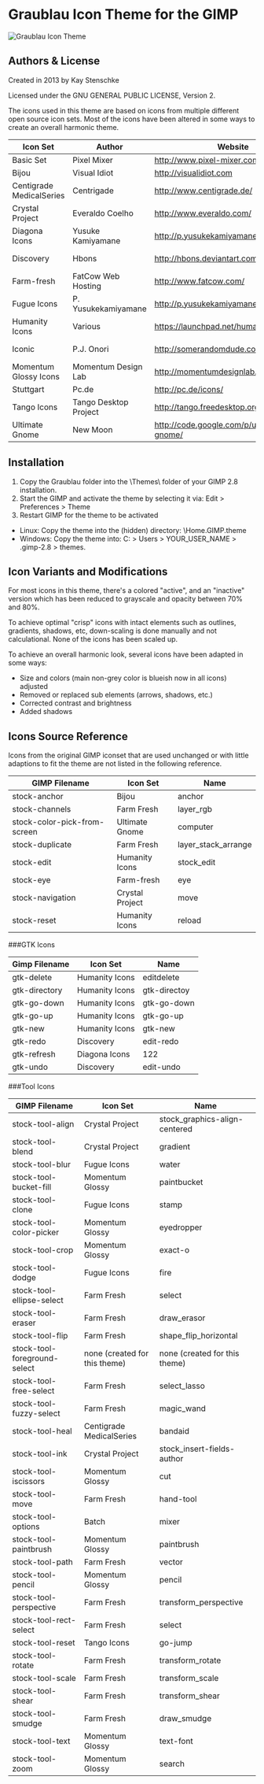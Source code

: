 Graublau Icon Theme for the GIMP
=================================
![Graublau Icon Theme](https://github.com/kstenschke/graublau-gimp-theme/blob/master/screenshot.png?raw=true)

Authors & License
-----------------
Created in 2013 by Kay Stenschke

Licensed under the GNU GENERAL PUBLIC LICENSE, Version 2.

The icons used in this theme are based on icons from multiple different open source icon sets.
Most of the icons have been altered in some ways to create an overall harmonic theme.


| Icon Set                 |       Author          | Website                                  | License
| ------------------------ | --------------------- | ---------------------------------------- | -------------------------------------------------
| Basic Set                | Pixel Mixer           | http://www.pixel-mixer.com/              | Free for commercial use
| Bijou                    | Visual Idiot          | http://visualidiot.com                   | WTFPL
| Centigrade MedicalSeries | Centrigade            | http://www.centigrade.de/                | http://creativecommons.org/licenses/by/3.0/us/
| Crystal Project          | Everaldo Coelho       | http://www.everaldo.com/                 | http://www.gnu.org/copyleft/lesser.html
| Diagona Icons            | Yusuke Kamiyamane     | http://p.yusukekamiyamane.com/           | http://creativecommons.org/licenses/by/3.0/
| Discovery                | Hbons                 | http://hbons.deviantart.com              | http://creativecommons.org/licenses/by-sa/3.0/
| Farm-fresh               | FatCow Web Hosting    | http://www.fatcow.com/                   | http://creativecommons.org/licenses/by/3.0/us/
| Fugue Icons              | P. Yusukekamiyamane   | http://p.yusukekamiyamane.com/           | http://creativecommons.org/licenses/by/3.0/
| Humanity Icons           | Various               | https://launchpad.net/humanity           | http://www.gnu.org/licenses/gpl-2.0.html
| Iconic                   | P.J. Onori            | http://somerandomdude.com/work/iconic/   | http://creativecommons.org/licenses/by-sa/3.0/us/
| Momentum Glossy Icons    | Momentum Design Lab   | http://momentumdesignlab.com/            | http://creativecommons.org/licenses/by-sa/3.0/
| Stuttgart                | Pc.de                 | http://pc.de/icons/                      | http://creativecommons.org/licenses/by/3.0/
| Tango Icons              | Tango Desktop Project | http://tango.freedesktop.org/            | http://www.gnu.org/copyleft/gpl.html
| Ultimate Gnome           | New Moon              | http://code.google.com/p/ultimate-gnome/ | http://www.gnu.org/licenses/old-licenses/gpl-2.0.html


Installation
------------
1. Copy the Graublau folder into the \Themes\ folder of your GIMP 2.8 installation.
2. Start the GIMP and activate the theme by selecting it via: Edit > Preferences > Theme 
3. Restart GIMP for the theme to be activated

* Linux:   Copy the theme into the (hidden) directory: \Home\.GIMP\.theme
* Windows: Copy the theme into: C: > Users > YOUR_USER_NAME > .gimp-2.8 > themes.


Icon Variants and Modifications
-------------------------------
For most icons in this theme, there's a colored "active", and an "inactive" version which has been 
reduced to grayscale and opacity between 70% and 80%.

To achieve optimal "crisp" icons with intact elements such as outlines, gradients, shadows, etc,
down-scaling is done manually and not calculational. None of the icons has been scaled up.

To achieve an overall harmonic look, several icons have been adapted in some ways:
* Size and colors (main non-grey color is blueish now in all icons) adjusted
* Removed or replaced sub elements (arrows, shadows, etc.)
* Corrected contrast and brightness
* Added shadows


Icons Source Reference
----------------------
Icons from the original GIMP iconset that are used unchanged or with little adaptions to fit the 
theme are not listed in the following reference.


| GIMP Filename                | Icon Set          | Name                    |
| ---------------------------- | ----------------- | ----------------------- |
| stock-anchor                 | Bijou             | anchor                  |
| stock-channels               | Farm Fresh        | layer_rgb               |
| stock-color-pick-from-screen | Ultimate Gnome    | computer                |
| stock-duplicate              | Farm Fresh        | layer_stack_arrange     | 
| stock-edit                   | Humanity Icons    | stock_edit              |
| stock-eye                    | Farm-fresh        | eye                     |
| stock-navigation             | Crystal Project   | move                    |
| stock-reset                  | Humanity Icons    | reload                  |




###GTK Icons

| Gimp Filename          | Icon Set               | Name                        |
| ---------------------- | ---------------------- | --------------------------- |
| gtk-delete             | Humanity Icons         | editdelete                  |
| gtk-directory          | Humanity Icons         | gtk-directoy                |
| gtk-go-down            | Humanity Icons         | gtk-go-down                 |
| gtk-go-up              | Humanity Icons         | gtk-go-up                   |
| gtk-new                | Humanity Icons         | gtk-new                     |
| gtk-redo               | Discovery              | edit-redo                   |
| gtk-refresh            | Diagona Icons          | 122                         |
| gtk-undo               | Discovery              | edit-undo                   |


###Tool Icons

| GIMP Filename                   | Icon Set                      | Name                           |
| ------------------------------- | ----------------------------- | ------------------------------ |
| stock-tool-align                | Crystal Project               | stock_graphics-align-centered  | 
| stock-tool-blend                | Crystal Project               | gradient                       |
| stock-tool-blur                 | Fugue Icons                   | water                          |
| stock-tool-bucket-fill          | Momentum Glossy               | paintbucket                    |
| stock-tool-clone                | Fugue Icons                   | stamp                          |
| stock-tool-color-picker         | Momentum Glossy               | eyedropper                     |
| stock-tool-crop                 | Momentum Glossy               | exact-o                        |
| stock-tool-dodge                | Fugue Icons                   | fire                           |
| stock-tool-ellipse-select       | Farm Fresh                    | select                         |
| stock-tool-eraser               | Farm Fresh                    | draw_erasor                    |
| stock-tool-flip                 | Farm Fresh                    | shape_flip_horizontal          |
| stock-tool-foreground-select    | none (created for this theme) | none (created for this theme)  |
| stock-tool-free-select          | Farm Fresh                    | select_lasso                   |
| stock-tool-fuzzy-select         | Farm Fresh                    | magic_wand                     |
| stock-tool-heal                 | Centigrade MedicalSeries      | bandaid                        |
| stock-tool-ink                  | Crystal Project               | stock_insert-fields-author     |
| stock-tool-iscissors            | Momentum Glossy               | cut                            |
| stock-tool-move                 | Farm Fresh                    | hand-tool                      |
| stock-tool-options              | Batch                         | mixer                          |
| stock-tool-paintbrush           | Momentum Glossy               | paintbrush                     |
| stock-tool-path                 | Farm Fresh                    | vector                         |
| stock-tool-pencil               | Momentum Glossy               | pencil                         |
| stock-tool-perspective          | Farm Fresh                    | transform_perspective          |
| stock-tool-rect-select          | Farm Fresh                    | select                         |
| stock-tool-reset                | Tango Icons                   | go-jump                        |
| stock-tool-rotate               | Farm Fresh                    | transform_rotate               |
| stock-tool-scale                | Farm Fresh                    | transform_scale                |
| stock-tool-shear                | Farm Fresh                    | transform_shear                |
| stock-tool-smudge               | Farm Fresh                    | draw_smudge                    |
| stock-tool-text                 | Momentum Glossy               | text-font                      |
| stock-tool-zoom                 | Momentum Glossy               | search                         |
